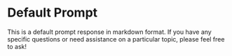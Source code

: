 # Default Prompt

This is a default prompt response in markdown format. If you have any specific questions or need assistance on a particular topic, please feel free to ask!

